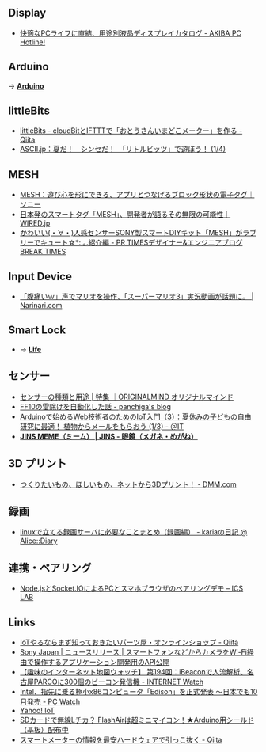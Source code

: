 ## Display
- [快適なPCライフに直結、用途別液晶ディスプレイカタログ \- AKIBA PC Hotline\!](http://akiba-pc.watch.impress.co.jp/docs/dosv/1025427.html)


## Arduino
→ __[Arduino](/wiki/arduino/)__


## littleBits

- [littleBits - cloudBitとIFTTTで「おとうさんいまどこメーター」を作る - Qiita](http://qiita.com/kazunori279/items/7dbbb525ab0cf6d5d9b5)
- [ASCII.jp：夏だ！　シンセだ！　「リトルビッツ」で遊ぼう！ (1/4)](http://ascii.jp/elem/000/000/917/917704/)


## MESH
- [MESH：遊び心を形にできる、アプリとつなげるブロック形状の電子タグ｜ソニー](http://meshprj.com/jp/)
- [日本発のスマートタグ「MESH」、開発者が語るその無限の可能性｜WIRED.jp](http://wired.jp/2016/06/07/mesh-diy-internet-of-things/)
- [かわいい(・∀・)人感センサーSONY製スマートDIYキット「MESH」がラブリーでキュート☆*:.｡.紹介編 - PR TIMESデザイナー&エンジニアブログ BREAK TIMES](http://breaktimes.hatenablog.com/entry/2016/06/08/094008)


## Input Device

- [「腹痛いｗ」声でマリオを操作、「スーパーマリオ3」実況動画が話題に。 | Narinari.com](http://www.narinari.com/Nd/20140727200.html)


## Smart Lock
- → __[Life](/wiki/life/)__


## センサー

- [センサーの種類と用途 | 特集 ｜ORIGINALMIND オリジナルマインド](http://www.originalmind.co.jp/special/sensor/)
- [FF10の雷除けを自動化した話 - panchiga's blog](http://panchiga.hatenablog.com/entry/2014/12/09/092254)
- [Arduinoで始めるWeb技術者のためのIoT入門（3）：夏休みの子どもの自由研究に最適！ 植物からメールをもらおう (1/3) - ＠IT](http://www.atmarkit.co.jp/ait/articles/1408/01/news019.html)
- __[JINS MEME（ミーム） | JINS - 眼鏡（メガネ・めがね）](https://www.jins-jp.com/jinsmeme/)__


## 3D プリント

- [つくりたいもの、ほしいもの、ネットから3Dプリント！ - DMM.com](http://make.dmm.com/)


## 録画

- [linuxで立てる録画サーバに必要なことまとめ（録画編） - kariaの日記 @ Alice::Diary](http://karia.hatenablog.jp/entry/2014/10/28/044718)



## 連携・ペアリング

- [Node.jsとSocket.IOによるPCとスマホブラウザのペアリングデモ – ICS LAB](http://ics-web.jp/lab/archives/4320)


## Links

- [IoTやるならまず知っておきたいパーツ屋・オンラインショップ - Qiita](http://qiita.com/kazuph/items/86a1f88e06ff874abe68)
- [Sony Japan | ニュースリリース | スマートフォンなどからカメラをWi-Fi経由で操作するアプリケーション開発用のAPI公開](http://www.sony.co.jp/SonyInfo/News/Press/201309/13-109/index.html)
- [【趣味のインターネット地図ウォッチ】 第194回：iBeaconで人流解析、名古屋PARCOに300個のビーコン発信機 - INTERNET Watch](http://internet.watch.impress.co.jp/docs/column/chizu/20140814_662154.html)
- [Intel、指先に乗る極小x86コンピュータ「Edison」を正式発表 ～日本でも10月発売 - PC Watch](http://pc.watch.impress.co.jp/docs/news/20140910_665900.html)
- [Yahoo! IoT](https://iot.yahoo.co.jp/)
- [SDカードで無線Lチカ？ FlashAirは超ミニマイコン！★Arduino用シールド（基板）配布中](http://www.slideshare.net/FlashAirDev-ja/flash-air-osc2014tokyofallhandsout20141018)
- [スマートメーターの情報を最安ハードウェアで引っこ抜く - Qiita](http://qiita.com/rukihena/items/82266ed3a43e4b652adb)

